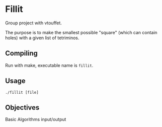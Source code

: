 # Fillit

Group project with vtouffet.

The purpose is to make the smallest possible "square" (which can contain holes) with a given list of tetriminos.

## Compiling

Run with make, executable name is `fillit`.

## Usage

`./fillit [file]`

## Objectives

Basic Algorithms
input/output
